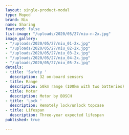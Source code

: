 ```yaml
---
layout: single-product-modal
type: Moped
brand: Niu
name: Sharing
featured: false
list-image: "/uploads/2020/05/27/niu-n-2x.jpg"
image_gallery:
- "/uploads/2020/05/27/niu_01-2x.jpg"
- "/uploads/2020/05/27/niu_02-2x.jpg"
- "/uploads/2020/05/27/niu_03-2x.jpg"
- "/uploads/2020/05/27/niu_04-2x.jpg"
- "/uploads/2020/05/27/niu_05-2x.jpg"
details:
- title: 'Safety '
  description: 32 on-board sensors
- title: Range
  description: 50km range (100km with two batteries)
- title: Motor
  description: Motor by BOSCH
- title: 'Lock '
  description: Remotely lock/unlock topcase
- title: Lifespan
  description: Three-year expected lifespan
published: true

---
```

